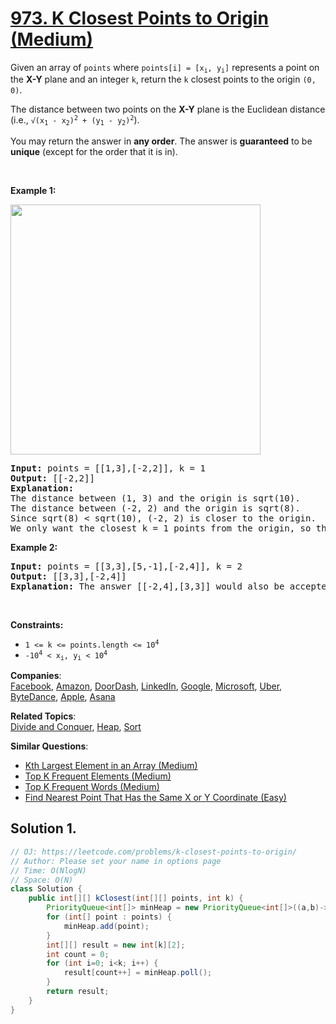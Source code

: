 # [973. K Closest Points to Origin (Medium)](https://leetcode.com/problems/k-closest-points-to-origin/)

<p>Given an array of <code>points</code> where <code>points[i] = [x<sub>i</sub>, y<sub>i</sub>]</code> represents a point on the <strong>X-Y</strong> plane and an integer <code>k</code>, return the <code>k</code> closest points to the origin <code>(0, 0)</code>.</p>

<p>The distance between two points on the <strong>X-Y</strong> plane is the Euclidean distance (i.e., <code>√(x<sub>1</sub> - x<sub>2</sub>)<sup>2</sup> + (y<sub>1</sub> - y<sub>2</sub>)<sup>2</sup></code>).</p>

<p>You may return the answer in <strong>any order</strong>. The answer is <strong>guaranteed</strong> to be <strong>unique</strong> (except for the order that it is in).</p>

<p>&nbsp;</p>
<p><strong>Example 1:</strong></p>
<img alt="" src="https://assets.leetcode.com/uploads/2021/03/03/closestplane1.jpg" style="width: 400px; height: 400px;">
<pre><strong>Input:</strong> points = [[1,3],[-2,2]], k = 1
<strong>Output:</strong> [[-2,2]]
<strong>Explanation:</strong>
The distance between (1, 3) and the origin is sqrt(10).
The distance between (-2, 2) and the origin is sqrt(8).
Since sqrt(8) &lt; sqrt(10), (-2, 2) is closer to the origin.
We only want the closest k = 1 points from the origin, so the answer is just [[-2,2]].
</pre>

<p><strong>Example 2:</strong></p>

<pre><strong>Input:</strong> points = [[3,3],[5,-1],[-2,4]], k = 2
<strong>Output:</strong> [[3,3],[-2,4]]
<strong>Explanation:</strong> The answer [[-2,4],[3,3]] would also be accepted.
</pre>

<p>&nbsp;</p>
<p><strong>Constraints:</strong></p>

<ul>
	<li><code>1 &lt;= k &lt;= points.length &lt;= 10<sup>4</sup></code></li>
	<li><code>-10<sup>4</sup> &lt; x<sub>i</sub>, y<sub>i</sub> &lt; 10<sup>4</sup></code></li>
</ul>

**Companies**:  
[Facebook](https://leetcode.com/company/facebook), [Amazon](https://leetcode.com/company/amazon), [DoorDash](https://leetcode.com/company/doordash), [LinkedIn](https://leetcode.com/company/linkedin), [Google](https://leetcode.com/company/google), [Microsoft](https://leetcode.com/company/microsoft), [Uber](https://leetcode.com/company/uber), [ByteDance](https://leetcode.com/company/bytedance), [Apple](https://leetcode.com/company/apple), [Asana](https://leetcode.com/company/asana)

**Related Topics**:  
[Divide and Conquer](https://leetcode.com/tag/divide-and-conquer/), [Heap](https://leetcode.com/tag/heap/), [Sort](https://leetcode.com/tag/sort/)

**Similar Questions**:

- [Kth Largest Element in an Array (Medium)](https://leetcode.com/problems/kth-largest-element-in-an-array/)
- [Top K Frequent Elements (Medium)](https://leetcode.com/problems/top-k-frequent-elements/)
- [Top K Frequent Words (Medium)](https://leetcode.com/problems/top-k-frequent-words/)
- [Find Nearest Point That Has the Same X or Y Coordinate (Easy)](https://leetcode.com/problems/find-nearest-point-that-has-the-same-x-or-y-coordinate/)

## Solution 1.

```JAVA
// OJ: https://leetcode.com/problems/k-closest-points-to-origin/
// Author: Please set your name in options page
// Time: O(NlogN)
// Space: O(N)
class Solution {
    public int[][] kClosest(int[][] points, int k) {
        PriorityQueue<int[]> minHeap = new PriorityQueue<int[]>((a,b)-> a[0]*a[0] + a[1]*a[1] - b[0]*b[0] - b[1]*b[1] );
        for (int[] point : points) {
            minHeap.add(point);
        }
        int[][] result = new int[k][2];
        int count = 0;
        for (int i=0; i<k; i++) {
            result[count++] = minHeap.poll();
        }
        return result;
    }
}

```
